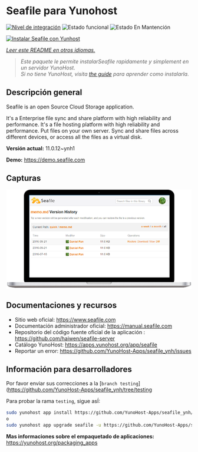 <!--
Este archivo README esta generado automaticamente<https://github.com/YunoHost/apps/tree/master/tools/readme_generator>
No se debe editar a mano.
-->

# Seafile para Yunohost

[![Nivel de integración](https://dash.yunohost.org/integration/seafile.svg)](https://ci-apps.yunohost.org/ci/apps/seafile/) ![Estado funcional](https://ci-apps.yunohost.org/ci/badges/seafile.status.svg) ![Estado En Mantención](https://ci-apps.yunohost.org/ci/badges/seafile.maintain.svg)

[![Instalar Seafile con Yunhost](https://install-app.yunohost.org/install-with-yunohost.svg)](https://install-app.yunohost.org/?app=seafile)

*[Leer este README en otros idiomas.](./ALL_README.md)*

> *Este paquete le permite instalarSeafile rapidamente y simplement en un servidor YunoHost.*  
> *Si no tiene YunoHost, visita [the guide](https://yunohost.org/install) para aprender como instalarla.*

## Descripción general

Seafile is an open Source Cloud Storage application.

It's a Enterprise file sync and share platform with high reliability and performance. It's a file hosting platform with high reliability and performance. Put files on your own server. Sync and share files across different devices, or access all the files as a virtual disk.


**Versión actual:** 11.0.12~ynh1

**Demo:** <https://demo.seafile.com>

## Capturas

![Captura de Seafile](./doc/screenshots/screenshot.png)

## Documentaciones y recursos

- Sitio web oficial: <https://www.seafile.com>
- Documentación administrador oficial: <https://manual.seafile.com>
- Repositorio del código fuente oficial de la aplicación : <https://github.com/haiwen/seafile-server>
- Catálogo YunoHost: <https://apps.yunohost.org/app/seafile>
- Reportar un error: <https://github.com/YunoHost-Apps/seafile_ynh/issues>

## Información para desarrolladores

Por favor enviar sus correcciones a la [`branch testing`](https://github.com/YunoHost-Apps/seafile_ynh/tree/testing

Para probar la rama `testing`, sigue asÍ:

```bash
sudo yunohost app install https://github.com/YunoHost-Apps/seafile_ynh/tree/testing --debug
o
sudo yunohost app upgrade seafile -u https://github.com/YunoHost-Apps/seafile_ynh/tree/testing --debug
```

**Mas informaciones sobre el empaquetado de aplicaciones:** <https://yunohost.org/packaging_apps>
